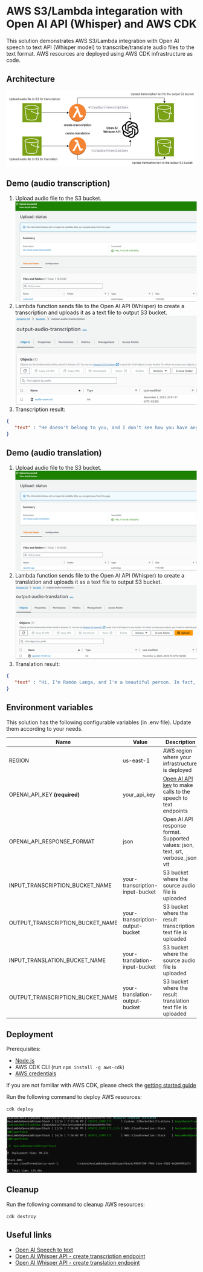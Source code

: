 # AWS S3/Lambda integaration with Open AI API (Whisper) and AWS CDK
This solution demonstrates AWS S3/Lambda integration with Open AI speech to text API (Whisper model) to transcribe/translate audio files to the text format. AWS resources are deployed using AWS CDK infrastructure as code.

## Architecture
![Architecture](/docs/architecture.png)

## Demo (audio transcription)
1. Upload audio file to the S3 bucket.
![upload_audio_transcription](/docs/upload_audio_transcription.png)
2. Lambda function sends file to the Open AI API (Whisper) to create a transcription and uploads it as a text file to output S3 bucket.
![result_transcription_text](/docs/result_transcription_text.png)
3. Transcription result:
```json
{
   "text" : "He doesn't belong to you, and I don't see how you have anything to do with what is be his power yet. He's heaped us all in that from the stage to you. Be fine."
}
```

## Demo (audio translation)
1. Upload audio file to the S3 bucket.
![upload_audio_transcription](/docs/upload_audio_translation.png)
2. Lambda function sends file to the Open AI API (Whisper) to create a translation and uploads it as a text file to output S3 bucket.
![result_transcription_text](/docs/result_translation_text.png)
3. Translation result:
```json
{
   "text" : "Hi, I'm Ramón Langa, and I'm a beautiful person. In fact, I bring home everything I win. Besides, I'm the best speaker in the world. That's it."
}
```

## Environment variables

This solution has the following configurable variables (in .env file). Update them according to your needs.


| Name | Value | Description |
|--|--|--|
| REGION | us-east-1 | AWS region where your infrastructure is deployed |
| OPENAI_API_KEY **(required)** | your_api_key | [Open AI API key](https://help.openai.com/en/articles/4936850-where-do-i-find-my-secret-api-key) to make calls to the speech to text endpoints  |
| OPENAI_API_RESPONSE_FORMAT| json | Open AI API response format. Supported values: json, text, srt, verbose_json, vtt |
| INPUT_TRANSCRIPTION_BUCKET_NAME | your-transcription-input-bucket | S3 bucket where the source audio file is uploaded |
| OUTPUT_TRANSCRIPTION_BUCKET_NAME | your-transcription-output-bucket | S3 bucket where the result transcription text file is uploaded |
| INPUT_TRANSLATION_BUCKET_NAME| your-translation-input-bucket | S3 bucket where the source audio file is uploaded |
| OUTPUT_TRANSCRIPTION_BUCKET_NAME | your-translation-output-bucket | S3 bucket where the result translation text file is uploaded |


## Deployment

Prerequisites:
- [Node.js](https://nodejs.org/en/download)
- AWS CDK CLI (run `npm install -g aws-cdk`)
- [AWS credentials](https://docs.aws.amazon.com/cdk/v2/guide/getting_started.html#getting_started_auth)

If you are not familiar with AWS CDK, please check the [getting started guide](https://docs.aws.amazon.com/cdk/v2/guide/getting_started.html)

Run the following command to deploy AWS resources:

`cdk deploy`

![CDK deployment successful](/docs/cdk_deployment.png)

## Cleanup

Run the following command to cleanup AWS resources:

`cdk destroy`

## Useful links
- [Open AI Speech to text](https://platform.openai.com/docs/guides/speech-to-text)
- [Open AI Whisper API - create transcription endpoint](https://platform.openai.com/docs/api-reference/audio/createTranscription)
- [Open AI Whisper API - create translation endpoint](https://platform.openai.com/docs/api-reference/audio/createTranslation)